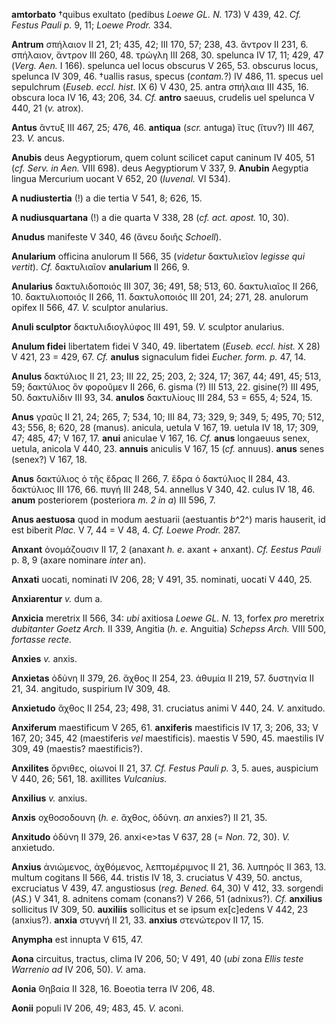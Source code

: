**amtorbato** †quibus exultato (pedibus *Loewe GL. N.* 173) V 439, 42.
*Cf. Festus Pauli p.* 9, 11; *Loewe Prodr.* 334.

**Antrum** σπήλαιον II 21, 21; 435, 42; III 170, 57; 238, 43. ἄντρον II
231, 6. σπήλαιον, ἄντρον III 260, 48. τρώγλη III 268, 30. spelunca IV
17, 11; 429, 47 (*Verg. Aen.* I 166). spelunca uel locus obscurus V
265, 53. obscurus locus, spelunca IV 309, 46. †uallis rasus, specus
(*contam.*?) IV 486, 11. specus uel sepulchrum (*Euseb. eccl. hist.*
IX 6) V 430, 25. antra σπήλαια III 435, 16. obscura loca IV 16, 43; 206,
34. *Cf.* **antro** saeuus, crudelis uel spelunca V 440, 21 (*v.*
atrox).

**Antus** ἄντυξ III 467, 25; 476, 46. **antiqua** (*scr.* antuga) ἴτυς
(ἴτυν?) III 467, 23. *V.* ancus.

**Anubis** deus Aegyptiorum, quem colunt scilicet caput caninum IV 405,
51 (*cf. Serv. in Aen.* VIII 698). deus Aegyptiorum V 337, 9.
**Anubin** Aegyptia lingua Mercurium uocant V 652, 20 (*Iuvenal.* VI
534).

**A nudiustertia** (!) a die tertia V 541, 8; 626, 15.

**A nudiusquartana** (!) a die quarta V 338, 28 (*cf. act. apost.*
10, 30).

**Anudus** manifeste V 340, 46 (ἄνευ δοιῆς *Schoell*).

**Anularium** officina anulorum II 566, 35 (*videtur* δακτυλιεῖον
*legisse qui vertit*). *Cf.* δακτυλιαῖον **anularium** II 266, 9.

**Anularius** δακτυλιδοποιός III 307, 36; 491, 58; 513, 60. δακτυλιαῖος
II 266, 10. δακτυλιοποιός II 266, 11. δακτυλοποιός III 201, 24; 271, 28.
anulorum opifex II 566, 47. *V.* sculptor anularius.

**Anuli sculptor** δακτυλιδιογλύφος III 491, 59. *V.* sculptor
anularius.

**Anulum fidei** libertatem fidei V 340, 49. libertatem (*Euseb.*
*eccl. hist.* X 28) V 421, 23 = 429, 67. *Cf.* **anulus** signaculum
fidei *Eucher. form. p.* 47, 14.

**Anulus** δακτύλιος II 21, 23; III 22, 25; 203, 2; 324, 17; 367, 44;
491, 45; 513, 59; δακτύλιος ὃν φοροῦμεν II 266, 6. gisma (?) III 513, 22.
gisine(?) III 495, 50. δακτυλίδιν III 93, 34. **anulos** δακτυλίους III
284, 53 = 655, 4; 524, 15.

**Anus** γραῦς II 21, 24; 265, 7; 534, 10; III 84, 73; 329, 9; 349, 5;
495, 70; 512, 43; 556, 8; 620, 28 (manus). anicula, uetula V 167, 19.
uetula IV 18, 17; 309, 47; 485, 47; V 167, 17. **anui** aniculae V 167,
16. *Cf.* **anus** longaeuus senex, uetula, anicola V 440, 23.
**annuis** aniculis V 167, 15 (*cf.* annuus). **anus** senes (senex?) V
167, 18.

**Anus** δακτύλιος ὁ τῆς ἕδρας II 266, 7. ἕδρα ὁ δακτύλιος II 284, 43.
δακτύλιος III 176, 66. πυγή III 248, 54. annellus V 340, 42. culus IV
18, 46. **anum** posteriorem (posteriora *m. 2 in a*) III 596, 7.

**Anus aestuosa** quod in modum aestuarii (aestuantis *b*^2^) maris
hauserit, id est biberit *Plac.* V 7, 44 = V 48, 4. *Cf. Loewe Prodr.*
287.

**Anxant** ὀνομάζουσιν II 17, 2 (anaxant *h. e.* axant + anxant).
*Cf. Eestus Pauli* p. 8, 9 (axare nominare *inter* an).

**Anxati** uocati, nominati IV 206, 28; V 491, 35. nominati, uocati V
440, 25.

**Anxiarentur** *v.* dum a.

**Anxicia** meretrix II 566, 34: *ubi* axitiosa *Loewe GL. N.* 13,
forfex *pro* meretrix *dubitanter Goetz Arch.* II 339, Angitia (*h.*
*e.* Anguitia) *Schepss Arch.* VIII 500, *fortasse recte.*

**Anxies** *v.* anxis.

**Anxietas** ὀδύνη II 379, 26. ἄχθος II 254, 23. ἀθυμία II 219, 57.
δυστηνία II 21, 34. angitudo, suspirium IV 309, 48.

**Anxietudo** ἄχθος II 254, 23; 498, 31. cruciatus animi V 440, 24. *V.*
anxitudo.

**Anxiferum** maestificum V 265, 61. **anxiferis** maestificis IV 17, 3;
206, 33; V 167, 20; 345, 42 (maestiferis *vel* maestificis). maestis V
590, 45. maestilis IV 309, 49 (maestis? maestificis?).

**Anxilites** ὄρνιθες, οἰωνοί II 21, 37. *Cf. Festus Pauli p.* 3, 5.
aues, auspicium V 440, 26; 561, 18. axillites *Vulcanius.*

**Anxilius** *v.* anxius.

**Anxis** οχθοσοδουνη (*h. e.* ἄχθος, ὀδύνη. *an* anxies?) II 21, 35.

**Anxitudo** ὀδύνη II 379, 26. anxi\<e\>tas V 637, 28 (= *Non.* 72, 30).
*V.* anxietudo.

**Anxius** ἀνιώμενος, ἀχθόμενος, λεπτομέριμνος II 21, 36. λυπηρός II
363, 13. multum cogitans II 566, 44. tristis IV 18, 3. cruciatus V 439,
50. anctus, excruciatus V 439, 47. angustiosus (*reg. Bened.* 64, 30)
V 412, 33. sorgendi (*AS.*) V 341, 8. adnitens comam (conans?) V 266, 51
(adnixus?). *Cf.* **anxilius** sollicitus IV 309, 50. **auxiliis**
sollicitus et se ipsum ex[c]edens V 442, 23 (anxius?). **anxia**
στυγνή II 21, 33. **anxius** στενώτερον II 17, 15.

**Anympha** est innupta V 615, 47.

**Aona** circuitus, tractus, clima IV 206, 50; V 491, 40 (*ubi* zona
*Ellis teste Warrenio ad* IV 206, 50). *V.* ama.

**Aonia** Θηβαία II 328, 16. Boeotia terra IV 206, 48.

**Aonii** populi IV 206, 49; 483, 45. *V.* aconi.
